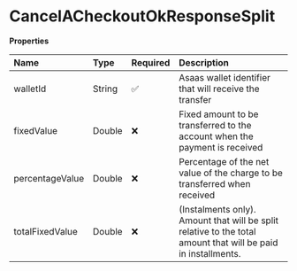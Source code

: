 # CancelACheckoutOkResponseSplit

**Properties**

| Name            | Type   | Required | Description                                                                                                   |
| :-------------- | :----- | :------- | :------------------------------------------------------------------------------------------------------------ |
| walletId        | String | ✅       | Asaas wallet identifier that will receive the transfer                                                        |
| fixedValue      | Double | ❌       | Fixed amount to be transferred to the account when the payment is received                                    |
| percentageValue | Double | ❌       | Percentage of the net value of the charge to be transferred when received                                     |
| totalFixedValue | Double | ❌       | (Instalments only). Amount that will be split relative to the total amount that will be paid in installments. |

<!-- This file was generated by liblab | https://liblab.com/ -->

